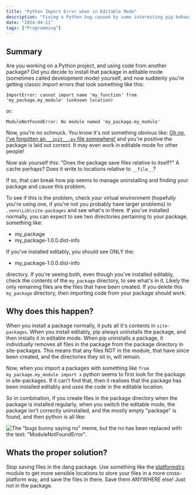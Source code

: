 ```yaml
---
title: "Python Import Error when in Editable Mode"
description: "Fixing a Python bug caused by some interesting pip behaviour"
date: "2024-04-11"
tags: ["Programming"]
---
```


## Summary

Are you working on a Python project, and using code from another package? Did you decide to install that package in editable mode (sometimes called development mode) yourself, and now suddenly you're getting classic import errors that look something like this:

```
ImportError: cannot import name 'my_function' from 'my_package.my_module' (unknown location)
```

or:

```
ModuleNotFoundError: No module named 'my_package.my_module'
```

Now, you're no schmuck. You know it's not something obvious like: [Oh no, I've forgotten an `__init__.py` file somewhere!](https://stackoverflow.com/questions/57695694/pip-install-editable-package-produces-modulenotfounderror) and you're positive the package is laid out correct. It may even work in editable mode for other people!

Now ask yourself this: "Does the package save files relative to itself?" A cache perhaps? Does it write to locations relative to `__file__`?

If so, that can break how pip seems to manage uninstalling and finding your package and cause this problem.

To see if this is the problem, check your virtual environment (hopefully you're using one, if you're not you probably have larger problems) in `.venv\Lib\site-packages` and see what's in there. If you've installed normally, you can expect to see two directories pertaining to your package, something like:

- my_package
- my_package-1.0.0.dist-info

If you've installed editably, you should see ONLY the:

- my_package-1.0.0.dist-info

directory. If you're seeing both, even though you've installed editably, check the contents of the `my_package` directory, to see what's in it. Likely the only remaining files are the files that have been created. If you delete this `my_package` directory, then importing code from your package should work.

## Why does this happen?

When you install a package normally, it puts all it's contents in `site-packages`. When you install editably, pip always uninstalls the package, and then installs it in editable mode. When pip uninstalls a package, it individually removes all files in the package from the package directory in site-packages. This means that any files NOT in the module, that have since been created, and the directories they sit in, will remain.

Now, when you import a packages with something like `from my_package.my_module import x` python seems to first look for the package in site-packages. If it can't find that, then it realises that the package has been installed editably and uses the code in the editable location.

So in combination, if you create files in the package directory when the package is installed regularly, when you switch the editable mode, the package isn't correctly uninstalled, and the mostly empty "package" is found, and then python is all like:

![The "bugs bunny saying no" meme, but the no has been replaced with the text: "ModuleNotFoundError".](/images/blog/python-module-not-found/meme.png)

## Whats the proper solution?

Stop saving files in the dang package. Use something like the [platformdirs](https://pypi.org/project/platformdirs/) module to get more sensible locations to store your files in a more cross-platform way, and save the files in there. Save them ANYWHERE else! Just not in the package.

